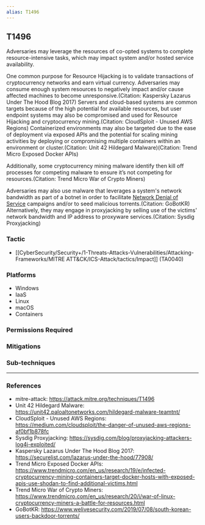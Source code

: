 ```yaml
---
alias: T1496
---
```


## T1496

Adversaries may leverage the resources of co-opted systems to complete resource-intensive tasks, which may impact system and/or hosted service availability. 

One common purpose for Resource Hijacking is to validate transactions of cryptocurrency networks and earn virtual currency. Adversaries may consume enough system resources to negatively impact and/or cause affected machines to become unresponsive.(Citation: Kaspersky Lazarus Under The Hood Blog 2017) Servers and cloud-based systems are common targets because of the high potential for available resources, but user endpoint systems may also be compromised and used for Resource Hijacking and cryptocurrency mining.(Citation: CloudSploit - Unused AWS Regions) Containerized environments may also be targeted due to the ease of deployment via exposed APIs and the potential for scaling mining activities by deploying or compromising multiple containers within an environment or cluster.(Citation: Unit 42 Hildegard Malware)(Citation: Trend Micro Exposed Docker APIs)

Additionally, some cryptocurrency mining malware identify then kill off processes for competing malware to ensure it’s not competing for resources.(Citation: Trend Micro War of Crypto Miners)

Adversaries may also use malware that leverages a system's network bandwidth as part of a botnet in order to facilitate [Network Denial of Service](https://attack.mitre.org/techniques/T1498) campaigns and/or to seed malicious torrents.(Citation: GoBotKR) Alternatively, they may engage in proxyjacking by selling use of the victims' network bandwidth and IP address to proxyware services.(Citation: Sysdig Proxyjacking)


### Tactic
- [[CyberSecurity/Security+/1-Threats-Attacks-Vulnerabilities/Attacking-Frameworks/MITRE ATT&CK/ICS-Attack/tactics/Impact]] (TA0040)

### Platforms
- Windows
- IaaS
- Linux
- macOS
- Containers

### Permissions Required

### Mitigations

### Sub-techniques


---
### References

- mitre-attack: https://attack.mitre.org/techniques/T1496
- Unit 42 Hildegard Malware: https://unit42.paloaltonetworks.com/hildegard-malware-teamtnt/
- CloudSploit - Unused AWS Regions: https://medium.com/cloudsploit/the-danger-of-unused-aws-regions-af0bf1b878fc
- Sysdig Proxyjacking: https://sysdig.com/blog/proxyjacking-attackers-log4j-exploited/
- Kaspersky Lazarus Under The Hood Blog 2017: https://securelist.com/lazarus-under-the-hood/77908/
- Trend Micro Exposed Docker APIs: https://www.trendmicro.com/en_us/research/19/e/infected-cryptocurrency-mining-containers-target-docker-hosts-with-exposed-apis-use-shodan-to-find-additional-victims.html
- Trend Micro War of Crypto Miners: https://www.trendmicro.com/en_us/research/20/i/war-of-linux-cryptocurrency-miners-a-battle-for-resources.html
- GoBotKR: https://www.welivesecurity.com/2019/07/08/south-korean-users-backdoor-torrents/
